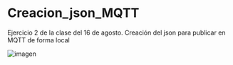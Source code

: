 # Creacion_json_MQTT
 Ejercicio 2 de la clase del 16 de agosto. Creación del json para publicar en MQTT de forma local
 
 ![imagen](https://user-images.githubusercontent.com/72757419/185516864-555cde4b-8fdd-4591-8a1f-482c72d2e7d4.png)

